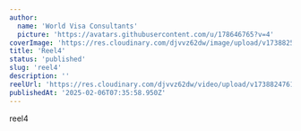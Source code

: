 ```yaml
---
author:
  name: 'World Visa Consultants'
  picture: 'https://avatars.githubusercontent.com/u/178646765?v=4'
coverImage: 'https://res.cloudinary.com/djvvz62dw/image/upload/v1738825233/greywall/reels/ReelCoverImage/reel4_ndxsp6.webp'
title: 'Reel4'
status: 'published'
slug: 'reel4'
description: ''
reelUrl: 'https://res.cloudinary.com/djvvz62dw/video/upload/v1738824761/greywall/reels/AQMLZA8tDlAtkSzGhmWRkgsjotyAgb439zUKh-yBZSWB7uqzDqBUPQ3iPmb7jIGzchvPxbnG8LxDnOfLdaGb1L3MYopSE8kyA6M_GfI_xf0njh.mp4'
publishedAt: '2025-02-06T07:35:58.950Z'
---
```


reel4